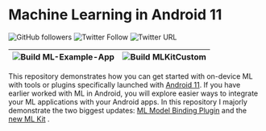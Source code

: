 # Machine Learning in Android 11

![GitHub followers](https://img.shields.io/github/followers/Rishit-dagli?label=Follow&style=social)
![Twitter Follow](https://img.shields.io/twitter/follow/rishit_dagli?style=social)
![Twitter URL](https://img.shields.io/twitter/url?style=social&url=https%3A%2F%2Fgithub.com%2FRishit-dagli%2FAndroid-Stream-Day-2020)

|![Build ML-Example-App](https://github.com/Rishit-dagli/Android-Stream-Day-2020/workflows/Build%20ML-Example-App/badge.svg)|![Build MLKitCustom](https://github.com/Rishit-dagli/Android-Stream-Day-2020/workflows/Build%20MLKitCustom/badge.svg)|
|---|---|

This repository demonstrates how you can get started with on-device ML with 
tools or plugins specifically launched with 
[Android 11](https://developer.android.com/11). If you have earlier worked with 
ML in Android, you will explore easier ways to integrate your ML applications 
with your Android apps. In this repository I majorly demonstrate the two 
biggest updates: 
[ML Model Binding Plugin](https://android-developers.googleblog.com/2020/06/tools-for-custom-ML-models.html)
and the [new ML Kit](https://android-developers.googleblog.com/2020/06/tools-for-custom-ML-models.html)
.